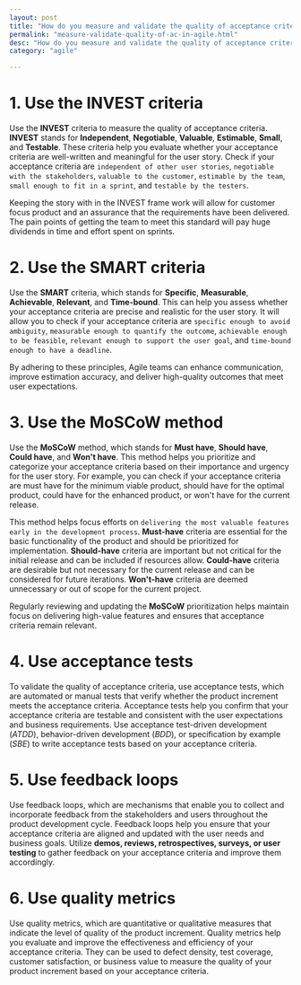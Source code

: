 ```yaml
---
layout: post
title: "How do you measure and validate the quality of acceptance criteria in agile?"
permalink: "measure-validate-quality-of-ac-in-agile.html"
desc: "How do you measure and validate the quality of acceptance criteria in agile?"
category: "agile"

---
```


# 1. Use the INVEST criteria

Use the **INVEST** criteria to measure the quality of acceptance criteria. **INVEST** stands for **Independent**, **Negotiable**, **Valuable**, **Estimable**, **Small**, and **Testable**. These criteria help you evaluate whether your acceptance criteria are well-written and meaningful for the user story. Check if your acceptance criteria are `independent of other user stories`, `negotiable with the stakeholders`, `valuable to the customer`, `estimable by the team`, `small enough to fit in a sprint`, and `testable by the testers`.

Keeping the story with in the INVEST frame work will allow for customer focus product and an assurance that the requirements have been delivered. The pain points of getting the team to meet this standard will pay huge dividends in time and effort spent on sprints.

# 2. Use the SMART criteria

Use the **SMART** criteria, which stands for **Specific**, **Measurable**, **Achievable**, **Relevant**, and **Time-bound**. This can help you assess whether your acceptance criteria are precise and realistic for the user story. It will allow you to check if your acceptance criteria are `specific enough to avoid ambiguity`, `measurable enough to quantify the outcome`, `achievable enough to be feasible`, `relevant enough to support the user goal`, and `time-bound enough to have a deadline`.

By adhering to these principles, Agile teams can enhance communication, improve estimation accuracy, and deliver high-quality outcomes that meet user expectations.

# 3. Use the MoSCoW method

Use the **MoSCoW** method, which stands for **Must have**, **Should have**, **Could have**, and **Won't have**. This method helps you prioritize and categorize your acceptance criteria based on their importance and urgency for the user story. For example, you can check if your acceptance criteria are must have for the minimum viable product, should have for the optimal product, could have for the enhanced product, or won't have for the current release.

This method helps focus efforts on `delivering the most valuable features early in the development process`. **Must-have** criteria are essential for the basic functionality of the product and should be prioritized for implementation. **Should-have** criteria are important but not critical for the initial release and can be included if resources allow. **Could-have** criteria are desirable but not necessary for the current release and can be considered for future iterations. **Won't-have** criteria are deemed unnecessary or out of scope for the current project. 

Regularly reviewing and updating the **MoSCoW** prioritization helps maintain focus on delivering high-value features and ensures that acceptance criteria remain relevant.

# 4. Use acceptance tests

To validate the quality of acceptance criteria, use acceptance tests, which are automated or manual tests that verify whether the product increment meets the acceptance criteria. Acceptance tests help you confirm that your acceptance criteria are testable and consistent with the user expectations and business requirements. Use acceptance test-driven development (*ATDD*), behavior-driven development (*BDD*), or specification by example (*SBE*) to write acceptance tests based on your acceptance criteria.

# 5. Use feedback loops

Use feedback loops, which are mechanisms that enable you to collect and incorporate feedback from the stakeholders and users throughout the product development cycle. Feedback loops help you ensure that your acceptance criteria are aligned and updated with the user needs and business goals. Utilize **demos, reviews, retrospectives, surveys, or user testing** to gather feedback on your acceptance criteria and improve them accordingly.

# 6. Use quality metrics

Use quality metrics, which are quantitative or qualitative measures that indicate the level of quality of the product increment. Quality metrics help you evaluate and improve the effectiveness and efficiency of your acceptance criteria. They can be used to defect density, test coverage, customer satisfaction, or business value to measure the quality of your product increment based on your acceptance criteria.